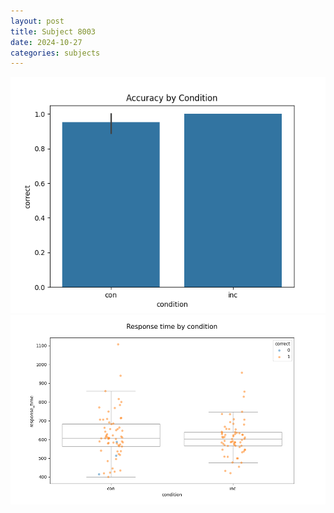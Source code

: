 ```yaml
---
layout: post
title: Subject 8003
date: 2024-10-27
categories: subjects
---
```


![](data/8003/run-2/8003_NF_acc.png)
![](data/8003/run-2/8003_NF_rt.png)
